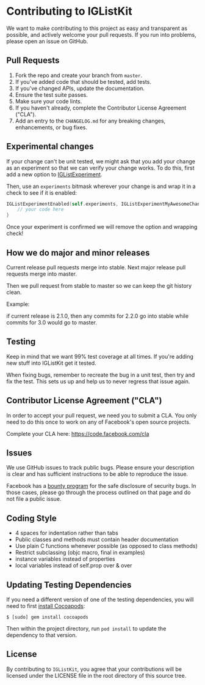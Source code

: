 # Contributing to IGListKit

We want to make contributing to this project as easy and transparent as
possible, and actively welcome your pull requests.  If you run into problems,
please open an issue on GitHub.

## Pull Requests

1. Fork the repo and create your branch from `master`.
2. If you've added code that should be tested, add tests.
3. If you've changed APIs, update the documentation.
4. Ensure the test suite passes.
5. Make sure your code lints.
6. If you haven't already, complete the Contributor License Agreement ("CLA").
7. Add an entry to the `CHANGELOG.md` for any breaking changes, enhancements, or bug fixes.

## Experimental changes

If your change can't be unit tested, we might ask that you add your change as an experiment so that we can verify your change works. To do this, first add a new option to [IGListExperiment](https://github.com/Instagram/IGListKit/blob/master/Source/Common/IGListExperiments.h#L17).

Then, use an `experiments` bitmask wherever your change is and wrap it in a check to see if it is enabled:

```swift
IGListExperimentEnabled(self.experiments, IGListExperimentMyAwesomeChange) {
    // your code here
}
```

Once your experiment is confirmed we will remove the option and wrapping check!

## How we do major and minor releases

Current release pull requests merge into stable.
Next major release pull requests merge into master.

Then we pull request from stable to master so we can keep the git history clean.

Example:

if current release is 2.1.0, then any commits for 2.2.0 go into stable while commits for 3.0 would go to master.

## Testing

Keep in mind that we want 99% test coverage at all times. If you're adding new stuff into IGListKit get it tested.

When fixing bugs, remember to recreate the bug in a unit test, then try and fix the test. This sets us up and help us to never regress that issue again.


## Contributor License Agreement ("CLA")

In order to accept your pull request, we need you to submit a CLA. You only need
to do this once to work on any of Facebook's open source projects.

Complete your CLA here: <https://code.facebook.com/cla>

## Issues

We use GitHub issues to track public bugs. Please ensure your description is
clear and has sufficient instructions to be able to reproduce the issue.

Facebook has a [bounty program](https://www.facebook.com/whitehat/) for the safe
disclosure of security bugs. In those cases, please go through the process
outlined on that page and do not file a public issue.

## Coding Style

* 4 spaces for indentation rather than tabs
* Public classes and methods must contain header documentation
* Use plain C functions whenever possible (as opposed to class methods)
* Restrict subclassing (objc macro, final in examples)
* instance variables instead of properties
* local variables instead of self.prop over & over

## Updating Testing Dependencies

If you need a different version of one of the testing dependencies, you will need to first [install Cocoapods](https://guides.cocoapods.org/using/getting-started.html):

```
$ [sudo] gem install cocoapods
```

Then within the project directory, run `pod install` to update the dependency to that version.

## License

By contributing to `IGListKit`, you agree that your contributions will be licensed under the LICENSE file in the root directory of this source tree.
